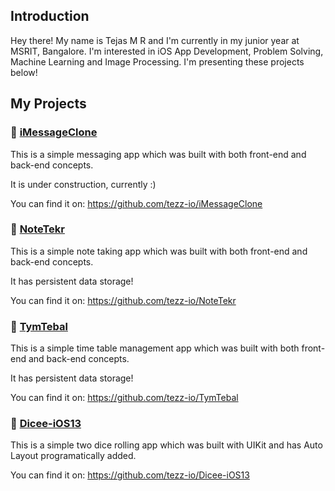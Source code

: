 ## Introduction
Hey there! My name is Tejas M R and I'm currently in my junior year at MSRIT, Bangalore. I'm interested in iOS App Development, Problem Solving, Machine Learning and Image Processing. I'm presenting these projects below!
## My Projects

### 💬 [iMessageClone](https://github.com/tezz-io/iMessageClone)
This is a simple messaging app which was built with both front-end and back-end concepts.

It is under construction, currently :)

You can find it on: https://github.com/tezz-io/iMessageClone

### 📝 [NoteTekr](https://github.com/tezz-io/NoteTekr)
This is a simple note taking app which was built with both front-end and back-end concepts.

It has persistent data storage!

You can find it on: https://github.com/tezz-io/NoteTekr


### 📅 [TymTebal](https://github.com/tezz-io/TymTebal)
This is a simple time table management app which was built with both front-end and back-end concepts.

It has persistent data storage!

You can find it on: https://github.com/tezz-io/TymTebal

### 🎲 [Dicee-iOS13](https://github.com/tezz-io/Dicee-iOS13)
This is a simple two dice rolling app which was built with UIKit and has Auto Layout programatically added.

You can find it on: https://github.com/tezz-io/Dicee-iOS13

<!--
**tezz-io/tezz-io** is a ✨ _special_ ✨ repository because its `README.md` (this file) appears on your GitHub profile.

Here are some ideas to get you started:

- 🔭 I’m currently working on ...
- 🌱 I’m currently learning ...
- 👯 I’m looking to collaborate on ...
- 🤔 I’m looking for help with ...
- 💬 Ask me about ...
- 📫 How to reach me: ...
- 😄 Pronouns: ...
- ⚡ Fun fact: ...
-->
